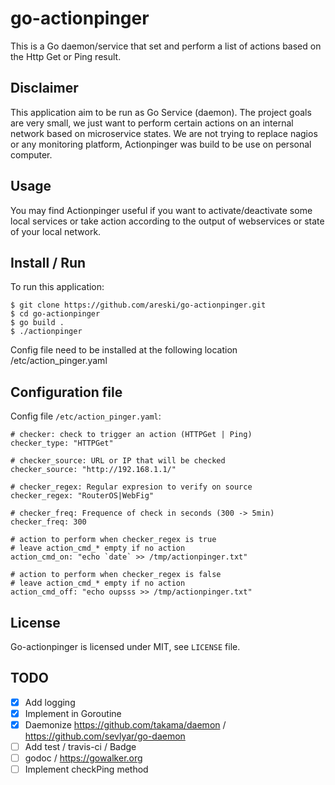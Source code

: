 go-actionpinger
===============

This is a Go daemon/service that set and perform a list of actions based on the Http Get or Ping result.


Disclaimer
----------

This application aim to be run as Go Service (daemon). The project goals are very small, we just want to perform certain actions on an internal network based on microservice states.
We are not trying to replace nagios or any monitoring platform, Actionpinger was build to be use on personal computer.


Usage
-----

You may find Actionpinger useful if you want to activate/deactivate some local services or take action according to the output of webservices or state of your local network.


Install / Run
-------------

To run this application:

    $ git clone https://github.com/areski/go-actionpinger.git
    $ cd go-actionpinger
    $ go build .
    $ ./actionpinger

Config file need to be installed at the following location /etc/action_pinger.yaml


Configuration file
------------------

Config file `/etc/action_pinger.yaml`:

    # checker: check to trigger an action (HTTPGet | Ping)
    checker_type: "HTTPGet"

    # checker_source: URL or IP that will be checked
    checker_source: "http://192.168.1.1/"

    # checker_regex: Regular expresion to verify on source
    checker_regex: "RouterOS|WebFig"

    # checker_freq: Frequence of check in seconds (300 -> 5min)
    checker_freq: 300

    # action to perform when checker_regex is true
    # leave action_cmd_* empty if no action
    action_cmd_on: "echo `date` >> /tmp/actionpinger.txt"

    # action to perform when checker_regex is false
    # leave action_cmd_* empty if no action
    action_cmd_off: "echo oupsss >> /tmp/actionpinger.txt"


License
-------

Go-actionpinger is licensed under MIT, see `LICENSE` file.


TODO
----

- [x] Add logging
- [x] Implement in Goroutine
- [x] Daemonize https://github.com/takama/daemon / https://github.com/sevlyar/go-daemon
- [ ] Add test / travis-ci / Badge
- [ ] godoc / https://gowalker.org
- [ ] Implement checkPing method
